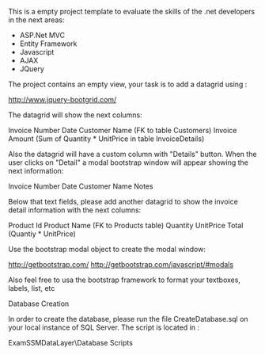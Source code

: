 This is a empty project template to evaluate the skills of the .net developers in the next areas:

<ul>
<li>ASP.Net MVC</li>
<li>Entity Framework</li>
<li>Javascript</li>
<li>AJAX</li>
<li>JQuery</li>
</ul>

The project contains an empty view, your task is to add a datagrid using :

http://www.jquery-bootgrid.com/


The datagrid will show the next columns:

Invoice Number
Date
Customer Name (FK to table Customers)
Invoice Amount (Sum of Quantity * UnitPrice in table InvoiceDetails)

Also the datagrid will have a custom column with "Details" button. When the user clicks on "Detail" a modal bootstrap window will appear showing the next information:

Invoice Number
Date
Customer Name
Notes

Below that text fields, please add another datagrid to show the invoice detail information with the next columns:

Product Id
Product Name (FK to Products table)
Quantity
UnitPrice
Total (Quantiy * UnitPrice)

Use the bootstrap modal object to create the modal window:

http://getbootstrap.com/
http://getbootstrap.com/javascript/#modals

Also feel free to usa the bootstrap framework to format your textboxes, labels, list, etc


Database Creation

In order to create the database, please run the file CreateDatabase.sql on your local instance of SQL Server. The script is located in :

ExamSSMDataLayer\Database Scripts